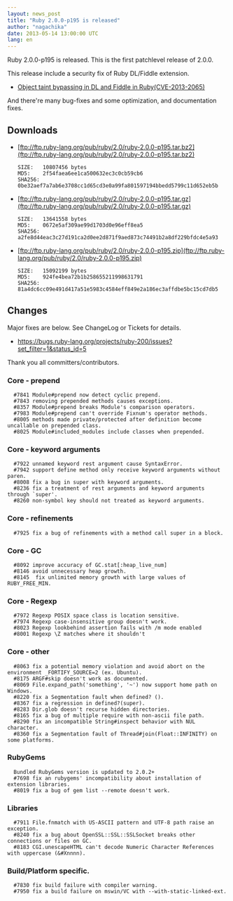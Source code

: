 ```yaml
---
layout: news_post
title: "Ruby 2.0.0-p195 is released"
author: "nagachika"
date: 2013-05-14 13:00:00 UTC
lang: en
---
```


Ruby 2.0.0-p195 is released. This is the first patchlevel release of 2.0.0.

This release include a security fix of Ruby DL/Fiddle extension.

* [Object taint bypassing in DL and Fiddle in Ruby(CVE-2013-2065)](/en/news/2013/05/14/taint-bypass-dl-fiddle-cve-2013-2065/)

And there're many bug-fixes and some optimization, and documentation fixes.

## Downloads

* [ftp://ftp.ruby-lang.org/pub/ruby/2.0/ruby-2.0.0-p195.tar.bz2](ftp://ftp.ruby-lang.org/pub/ruby/2.0/ruby-2.0.0-p195.tar.bz2)

      SIZE:   10807456 bytes
      MD5:    2f54faea6ee1ca500632ec3c0cb59cb6
      SHA256: 0be32aef7a7ab6e3708cc1d65cd3e0a99fa801597194bbedd5799c11d652eb5b

* [ftp://ftp.ruby-lang.org/pub/ruby/2.0/ruby-2.0.0-p195.tar.gz](ftp://ftp.ruby-lang.org/pub/ruby/2.0/ruby-2.0.0-p195.tar.gz)

      SIZE:   13641558 bytes
      MD5:    0672e5af309ae99d1703d0e96eff8ea5
      SHA256: a2fe8d44eac3c27d191ca2d0ee2d871f9aed873c74491b2a8df229bfdc4e5a93

* [ftp://ftp.ruby-lang.org/pub/ruby/2.0/ruby-2.0.0-p195.zip](ftp://ftp.ruby-lang.org/pub/ruby/2.0/ruby-2.0.0-p195.zip)

      SIZE:   15092199 bytes
      MD5:    924fe4bea72b1b258655211998631791
      SHA256: 81a4dc6cc09e491d417a51e5983c4584eff849e2a186ec3affdbe5bc15cd7db5

## Changes

Major fixes are below. See ChangeLog or Tickets for details.

* https://bugs.ruby-lang.org/projects/ruby-200/issues?set_filter=1&status_id=5

Thank you all committers/contributors.

### Core - prepend

      #7841 Module#prepend now detect cyclic prepend.
      #7843 removing prepended methods causes exceptions.
      #8357 Module#prepend breaks Module's comparison operators.
      #7983 Module#prepend can't override Fixnum's operator methods.
      #8005 methods made private/protected after definition become uncallable on prepended class.
      #8025 Module#included_modules include classes when prepended.

### Core - keyword arguments

      #7922 unnamed keyword rest argument cause SyntaxError.
      #7942 support define method only receive keyword arguments without paren.
      #8008 fix a bug in super with keyword arguments.
      #8236 fix a treatment of rest arguments and keyword arguments through `super'.
      #8260 non-symbol key should not treated as keyword arguments.

### Core - refinements

      #7925 fix a bug of refinements with a method call super in a block.

### Core - GC

      #8092 improve accuracy of GC.stat[:heap_live_num]
      #8146 avoid unnecessary heap growth.
      #8145  fix unlimited memory growth with large values of RUBY_FREE_MIN.

### Core - Regexp

      #7972 Regexp POSIX space class is location sensitive.
      #7974 Regexp case-insensitive group doesn't work.
      #8023 Regexp lookbehind assertion fails with /m mode enabled
      #8001 Regexp \Z matches where it shouldn't

### Core - other

      #8063 fix a potential memory violation and avoid abort on the environment _FORTIFY_SOURCE=2 (ex. Ubuntu).
      #8175 ARGF#skip doesn't work as documented.
      #8069 File.expand_path('something', '~') now support home path on Windows.
      #8220 fix a Segmentation fault when defined? ().
      #8367 fix a regression in defined?(super).
      #8283 Dir.glob doesn't recurse hidden directories.
      #8165 fix a bug of multiple require with non-ascii file path.
      #8290 fix an incompatible String#inspect behavior with NUL character.
      #8360 fix a Segmentation fault of Thread#join(Float::INFINITY) on some platforms.

### RubyGems

      Bundled RubyGems version is updated to 2.0.2+
      #7698 fix an rubygems' incompatibility about installation of extension libraries.
      #8019 fix a bug of gem list --remote doesn't work.

### Libraries
      #7911 File.fnmatch with US-ASCII pattern and UTF-8 path raise an exception.
      #8240 fix a bug about OpenSSL::SSL::SSLSocket breaks other connections or files on GC.
      #8183 CGI.unescapeHTML can't decode Numeric Character References with uppercase (&#Xnnnn).

### Build/Platform specific.

      #7830 fix build failure with compiler warning.
      #7950 fix a build failure on mswin/VC with --with-static-linked-ext.
